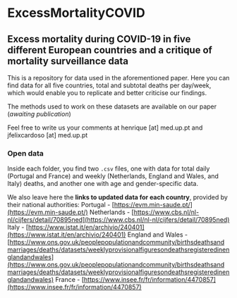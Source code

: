 # ExcessMortalityCOVID

## Excess mortality during COVID-19 in five different European countries and a critique of mortality surveillance data

This is a repository for data used in the aforementioned paper. Here you can find data for all five countries, total and subtotal deaths per day/week, which would enable you to replicate and better criticise our findings.

The methods used to work on these datasets are available on our paper (*awaiting publication*)

Feel free to write us your comments at henrique [at] med.up.pt and jfelixcardoso [at] med.up.pt

### Open data

Inside each folder, you find two `.csv` files, one with data for total daily (Portugal and France) and weekly (Netherlands, England and Wales, and Italy) deaths, and another one with age and gender-specific data.

We also leave here the **links to updated data for each country**, provided by their national authorities:
Portugal - [https://evm.min-saude.pt/](https://evm.min-saude.pt/)
Netherlands - [https://www.cbs.nl/nl-nl/cijfers/detail/70895ned](https://www.cbs.nl/nl-nl/cijfers/detail/70895ned)
Italy - [https://www.istat.it/en/archivio/240401](https://www.istat.it/en/archivio/240401)
England and Wales - [https://www.ons.gov.uk/peoplepopulationandcommunity/birthsdeathsandmarriages/deaths/datasets/weeklyprovisionalfiguresondeathsregisteredinenglandandwales](https://www.ons.gov.uk/peoplepopulationandcommunity/birthsdeathsandmarriages/deaths/datasets/weeklyprovisionalfiguresondeathsregisteredinenglandandwales)
France - [https://www.insee.fr/fr/information/4470857](https://www.insee.fr/fr/information/4470857)
